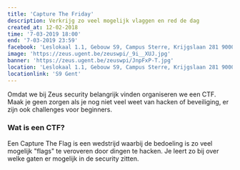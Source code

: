 ```yaml
---
title: 'Capture The Friday'
description: Verkrijg zo veel mogelijk vlaggen en red de dag
created_at: 12-02-2018
time: '7-03-2019 18:00'
end: '7-03-2019 23:59'
facebook: 'Leslokaal 1.1, Gebouw S9, Campus Sterre, Krijgslaan 281 9000 Gent'
image: 'https://zeus.ugent.be/zeuswpi/_9i__XUJ.jpg'
banner: 'https://zeus.ugent.be/zeuswpi/JnpFxP-T.jpg'
location: 'Leslokaal 1.1, Gebouw S9, Campus Sterre, Krijgslaan 281 9000 Gent'
locationlink: 'S9 Gent'
---
```


Omdat we bij Zeus security belangrijk vinden organiseren we een CTF. Maak je geen zorgen als je nog niet veel weet van hacken of beveiliging, er zijn ook challenges voor beginners.

### Wat is een CTF?
Een Capture The Flag is een  wedstrijd waarbij de bedoeling is zo veel mogelijk "flags" te veroveren door dingen te hacken. Je leert zo bij over welke gaten er mogelijk in de security zitten.
